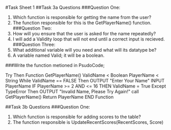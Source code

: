 #Task Sheet 1
##Task 3a Questions
###Question One:
1. Which function is responsible for getting the name from the user?
2. The function responsible for this is the GetPlayerName() function. 
###Question Two:
1. How will you ensure that the user is asked for the name repeatedly?
2. I will add a Validity loop that will not end until a correct input is recieved.
###Question Three:
1. What additional variable will you need and what will its datatype be?
2. A variable named Valid; it will be a boolean.

###Write the function metioned in PsudoCode;
  
Try Then
Function GetPlayerName()
ValidName < Boolean
PlayerName < String
While ValidName == FALSE Then
    OUTPUT "Enter Your Name"
    INPUT PlayerName
    IF PlayerName >= 2 AND <= 16 THEN
        ValidName = True
    Except TypeError Then
        OUTPUT "Invalid Name, Please Try Again!"
call GetPlayerName()
Return PlayerName
END Function

##Task 3b Questions
###Question One:
1. Which function is responsible for adding scores to the table?
2. The function responsible is UpdateRecentScores(RecentScores, Score)